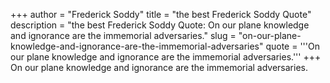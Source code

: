 +++
author = "Frederick Soddy"
title = "the best Frederick Soddy Quote"
description = "the best Frederick Soddy Quote: On our plane knowledge and ignorance are the immemorial adversaries."
slug = "on-our-plane-knowledge-and-ignorance-are-the-immemorial-adversaries"
quote = '''On our plane knowledge and ignorance are the immemorial adversaries.'''
+++
On our plane knowledge and ignorance are the immemorial adversaries.

